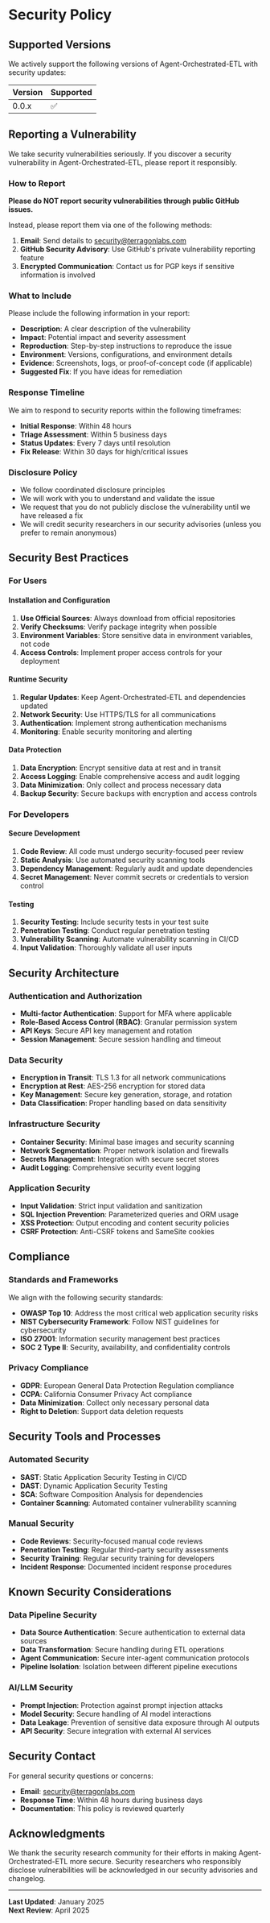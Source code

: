 # Security Policy

## Supported Versions

We actively support the following versions of Agent-Orchestrated-ETL with security updates:

| Version | Supported          |
| ------- | ------------------ |
| 0.0.x   | :white_check_mark: |

## Reporting a Vulnerability

We take security vulnerabilities seriously. If you discover a security vulnerability in Agent-Orchestrated-ETL, please report it responsibly.

### How to Report

**Please do NOT report security vulnerabilities through public GitHub issues.**

Instead, please report them via one of the following methods:

1. **Email**: Send details to security@terragonlabs.com
2. **GitHub Security Advisory**: Use GitHub's private vulnerability reporting feature
3. **Encrypted Communication**: Contact us for PGP keys if sensitive information is involved

### What to Include

Please include the following information in your report:

- **Description**: A clear description of the vulnerability
- **Impact**: Potential impact and severity assessment
- **Reproduction**: Step-by-step instructions to reproduce the issue
- **Environment**: Versions, configurations, and environment details
- **Evidence**: Screenshots, logs, or proof-of-concept code (if applicable)
- **Suggested Fix**: If you have ideas for remediation

### Response Timeline

We aim to respond to security reports within the following timeframes:

- **Initial Response**: Within 48 hours
- **Triage Assessment**: Within 5 business days
- **Status Updates**: Every 7 days until resolution
- **Fix Release**: Within 30 days for high/critical issues

### Disclosure Policy

- We follow coordinated disclosure principles
- We will work with you to understand and validate the issue
- We request that you do not publicly disclose the vulnerability until we have released a fix
- We will credit security researchers in our security advisories (unless you prefer to remain anonymous)

## Security Best Practices

### For Users

#### Installation and Configuration

1. **Use Official Sources**: Always download from official repositories
2. **Verify Checksums**: Verify package integrity when possible
3. **Environment Variables**: Store sensitive data in environment variables, not code
4. **Access Controls**: Implement proper access controls for your deployment

#### Runtime Security

1. **Regular Updates**: Keep Agent-Orchestrated-ETL and dependencies updated
2. **Network Security**: Use HTTPS/TLS for all communications
3. **Authentication**: Implement strong authentication mechanisms
4. **Monitoring**: Enable security monitoring and alerting

#### Data Protection

1. **Data Encryption**: Encrypt sensitive data at rest and in transit
2. **Access Logging**: Enable comprehensive access and audit logging
3. **Data Minimization**: Only collect and process necessary data
4. **Backup Security**: Secure backups with encryption and access controls

### For Developers

#### Secure Development

1. **Code Review**: All code must undergo security-focused peer review
2. **Static Analysis**: Use automated security scanning tools
3. **Dependency Management**: Regularly audit and update dependencies
4. **Secret Management**: Never commit secrets or credentials to version control

#### Testing

1. **Security Testing**: Include security tests in your test suite
2. **Penetration Testing**: Conduct regular penetration testing
3. **Vulnerability Scanning**: Automate vulnerability scanning in CI/CD
4. **Input Validation**: Thoroughly validate all user inputs

## Security Architecture

### Authentication and Authorization

- **Multi-factor Authentication**: Support for MFA where applicable
- **Role-Based Access Control (RBAC)**: Granular permission system
- **API Keys**: Secure API key management and rotation
- **Session Management**: Secure session handling and timeout

### Data Security

- **Encryption in Transit**: TLS 1.3 for all network communications
- **Encryption at Rest**: AES-256 encryption for stored data
- **Key Management**: Secure key generation, storage, and rotation
- **Data Classification**: Proper handling based on data sensitivity

### Infrastructure Security

- **Container Security**: Minimal base images and security scanning
- **Network Segmentation**: Proper network isolation and firewalls
- **Secrets Management**: Integration with secure secret stores
- **Audit Logging**: Comprehensive security event logging

### Application Security

- **Input Validation**: Strict input validation and sanitization
- **SQL Injection Prevention**: Parameterized queries and ORM usage
- **XSS Protection**: Output encoding and content security policies
- **CSRF Protection**: Anti-CSRF tokens and SameSite cookies

## Compliance

### Standards and Frameworks

We align with the following security standards:

- **OWASP Top 10**: Address the most critical web application security risks
- **NIST Cybersecurity Framework**: Follow NIST guidelines for cybersecurity
- **ISO 27001**: Information security management best practices
- **SOC 2 Type II**: Security, availability, and confidentiality controls

### Privacy Compliance

- **GDPR**: European General Data Protection Regulation compliance
- **CCPA**: California Consumer Privacy Act compliance
- **Data Minimization**: Collect only necessary personal data
- **Right to Deletion**: Support data deletion requests

## Security Tools and Processes

### Automated Security

- **SAST**: Static Application Security Testing in CI/CD
- **DAST**: Dynamic Application Security Testing
- **SCA**: Software Composition Analysis for dependencies
- **Container Scanning**: Automated container vulnerability scanning

### Manual Security

- **Code Reviews**: Security-focused manual code reviews
- **Penetration Testing**: Regular third-party security assessments
- **Security Training**: Regular security training for developers
- **Incident Response**: Documented incident response procedures

## Known Security Considerations

### Data Pipeline Security

- **Data Source Authentication**: Secure authentication to external data sources
- **Data Transformation**: Secure handling during ETL operations
- **Agent Communication**: Secure inter-agent communication protocols
- **Pipeline Isolation**: Isolation between different pipeline executions

### AI/LLM Security

- **Prompt Injection**: Protection against prompt injection attacks
- **Model Security**: Secure handling of AI model interactions
- **Data Leakage**: Prevention of sensitive data exposure through AI outputs
- **API Security**: Secure integration with external AI services

## Security Contact

For general security questions or concerns:

- **Email**: security@terragonlabs.com
- **Response Time**: Within 48 hours during business days
- **Documentation**: This policy is reviewed quarterly

## Acknowledgments

We thank the security research community for their efforts in making Agent-Orchestrated-ETL more secure. Security researchers who responsibly disclose vulnerabilities will be acknowledged in our security advisories and changelog.

---

**Last Updated**: January 2025  
**Next Review**: April 2025
